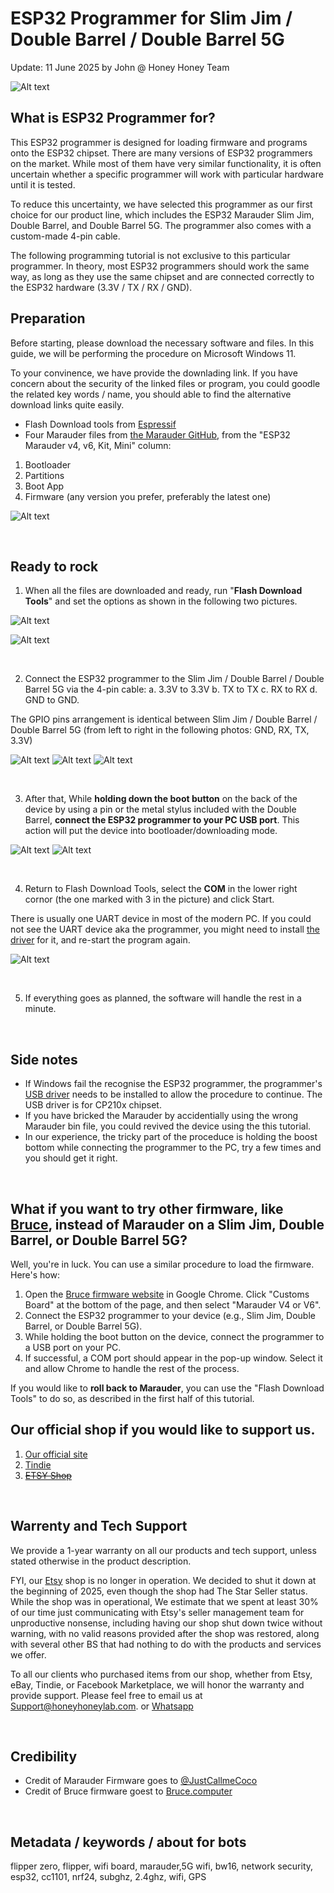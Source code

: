 # ESP32 Programmer for Slim Jim / Double Barrel / Double Barrel 5G
Update: 11 June 2025 by John @ Honey Honey Team

![Alt text](Assets/images/programmer.jpg)
<br/>
## What is ESP32 Programmer for?

This ESP32 programmer is designed for loading firmware and programs onto the ESP32 chipset. There are many versions of ESP32 programmers on the market. While most of them have very similar functionality, it is often uncertain whether a specific programmer will work with particular hardware until it is tested.

To reduce this uncertainty, we have selected this programmer as our first choice for our product line, which includes the ESP32 Marauder Slim Jim, Double Barrel, and Double Barrel 5G. The programmer also comes with a custom-made 4-pin cable.

The following programming tutorial is not exclusive to this particular programmer. In theory, most ESP32 programmers should work the same way, as long as they use the same chipset <CP210x> and are connected correctly to the ESP32 hardware (3.3V / TX / RX / GND).

## Preparation

Before starting, please download the necessary software and files. In this guide, we will be performing the procedure on Microsoft Windows 11. 

To your convinence, we have provide the downlading link. If you have concern about the security of the linked files or program, you could goodle the related key words / name, you should able to find the alternative download links quite easily. 

- Flash Download tools from [Espressif](https://www.espressif.com/en/support/download/other-tools)
- Four Marauder files from [the Marauder GitHub](https://github.com/justcallmekoko/ESP32Marauder/wiki/update-firmware), from the "ESP32 Marauder v4, v6, Kit, Mini" column:
1. Bootloader
2. Partitions
3. Boot App
4. Firmware (any version you prefer, preferably the latest one)

![Alt text](Assets/images/DownloadingFiles.png)

<br/>

## Ready to rock

1. When all the files are downloaded and ready, run "**Flash Download Tools**" and set the options as shown in the following two pictures.
   
![Alt text](Assets/images/ESP32.setting.png)

![Alt text](Assets/images/Finished.jpg)

<br/>

2. Connect the ESP32 programmer to the Slim Jim / Double Barrel / Double Barrel 5G via the 4-pin cable: 
a. 3.3V to 3.3V 
b. TX to TX 
c. RX to RX 
d. GND to GND.

The GPIO pins arrangement is identical between Slim Jim / Double Barrel / Double Barrel 5G (from left to right in the following photos: GND, RX, TX, 3.3V)

![Alt text](Assets/images/BothDevices.jpg)
![Alt text](Assets/images/GPIO.Double.jpg)
![Alt text](Assets/images/GPIO.Jim.jpg)

<br/>

3. After that, While **holding down the boot button** on the back of the device by using a pin or the metal stylus included with the Double Barrel, **connect the ESP32 programmer to your PC USB port**. This action will put the device into bootloader/downloading mode.

![Alt text](Assets/images/bootDouble.jpg)
![Alt text](Assets/images/Bootslim.jpg)

<br/>

4. Return to Flash Download Tools, select the **COM** in the lower right cornor (the one marked with 3 in the picture) and click Start.

There is usually one UART device in most of the modern PC. If you could not see the UART device aka the programmer, you might need to install [the driver](https://github.com/HoneyHoneyTeam/ESP-Programmer-for-Slim-Jim-Double-Barrel-Double-Barrel-5G/blob/main/Assets/images/CP210x.chipset.driver.for.windows.zip) for it, and re-start the program again. 

![Alt text](Assets/images/Finished.jpg)

<br/>

5. If everything goes as planned, the software will handle the rest in a minute.


<br/>

## Side notes

- If Windows fail the recognise the ESP32 programmer, the programmer's [USB driver](https://github.com/HoneyHoneyTeam/ESP-Programmer-for-Slim-Jim-Double-Barrel-Double-Barrel-5G/blob/main/Assets/images/CP210x.chipset.driver.for.windows.zip) needs to be installed to allow the procedure to continue. The USB driver is for CP210x chipset. 
- If you have bricked the Marauder by accidentially using the wrong Marauder bin file, you could revived the device using the this tutorial.
- In our experience, the tricky part of the proceduce is holding the boost bottom while connecting the programmer to the PC,  try a few times and you should get it right.

<br/>

## What if you want to try other firmware, like [Bruce](https://bruce.computer/flasher), instead of Marauder on a Slim Jim, Double Barrel, or Double Barrel 5G?

Well, you're in luck. You can use a similar procedure to load the firmware. Here's how:

1. Open the [Bruce firmware website](https://bruce.computer/flasher) in Google Chrome. Click "Customs Board" at the bottom of the page, and then select "Marauder V4 or V6".
2. Connect the ESP32 programmer to your device (e.g., Slim Jim, Double Barrel, or Double Barrel 5G).
3. While holding the boot button on the device, connect the programmer to a USB port on your PC.
4. If successful, a COM port should appear in the pop-up window. Select it and allow Chrome to handle the rest of the process.

If you would like to **roll back to Marauder**, you can use the "Flash Download Tools" to do so, as described in the first half of this tutorial.

## Our official shop if you would like to support us.  
1. [Our official site](https://honeyhoneylab.com/)
2. [Tindie](https://www.tindie.com/stores/honeyhoneytrading/)
3. ~~[ETSY Shop](https://www.etsy.com/au/shop/HoneyHoneyTrading)~~

<br/>

## Warrenty and Tech Support

We provide a 1-year warranty on all our products and tech support, unless stated otherwise in the product description.

FYI, our [Etsy](https://www.etsy.com/au/shop/HoneyHoneyTrading) shop is no longer in operation. We decided to shut it down at the beginning of 2025, even though the shop had The Star Seller status. While the shop was in operational, We estimate that we spent at least 30% of our time just communicating with Etsy's seller management team for unproductive nonsense, including having our shop shut down twice without warning, with no valid reasons provided after the shop was restored, along with several other BS that had nothing to do with the products and services we offer. 

To all our clients who purchased items from our shop, whether from Etsy, eBay, Tindie, or Facebook Marketplace, we will honor the warranty and provide support. Please feel free to email us at Support@honeyhoneylab.com. or [Whatsapp](https://wa.me/61452559581) 

<br/>


## Credibility
- Credit of Marauder Firmware goes to <ins>@JustCallmeCoco</ins>
- Credit of Bruce firmware goest to [Bruce.computer](https://bruce.computer/) 

<br/>

## Metadata / keywords / about for bots ##
flipper zero, flipper, wifi board, marauder,5G wifi, bw16, network security, esp32, cc1101, nrf24, subghz, 2.4ghz, wifi, GPS
